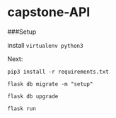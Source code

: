 # capstone-API

###Setup


install `virtualenv python3`

Next:

```
pip3 install -r requirements.txt

flask db migrate -m "setup"

flask db upgrade

flask run
```



